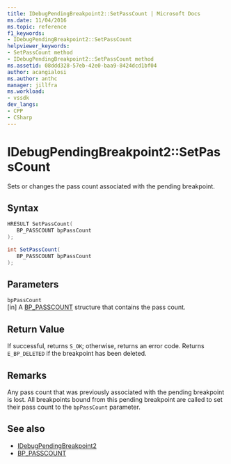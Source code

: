 ```yaml
---
title: IDebugPendingBreakpoint2::SetPassCount | Microsoft Docs
ms.date: 11/04/2016
ms.topic: reference
f1_keywords:
- IDebugPendingBreakpoint2::SetPassCount
helpviewer_keywords:
- SetPassCount method
- IDebugPendingBreakpoint2::SetPassCount method
ms.assetid: 08ddd328-57eb-42e0-baa9-8424dcd1bf04
author: acangialosi
ms.author: anthc
manager: jillfra
ms.workload:
- vssdk
dev_langs:
- CPP
- CSharp
---
```

# IDebugPendingBreakpoint2::SetPassCount
Sets or changes the pass count associated with the pending breakpoint.

## Syntax

```cpp
HRESULT SetPassCount( 
   BP_PASSCOUNT bpPassCount
);
```

```csharp
int SetPassCount( 
   BP_PASSCOUNT bpPassCount
);
```

## Parameters
`bpPassCount`\
[in] A [BP_PASSCOUNT](../../../extensibility/debugger/reference/bp-passcount.md) structure that contains the pass count.

## Return Value
 If successful, returns `S_OK`; otherwise, returns an error code. Returns `E_BP_DELETED` if the breakpoint has been deleted.

## Remarks
 Any pass count that was previously associated with the pending breakpoint is lost. All breakpoints bound from this pending breakpoint are called to set their pass count to the `bpPassCount` parameter.

## See also
- [IDebugPendingBreakpoint2](../../../extensibility/debugger/reference/idebugpendingbreakpoint2.md)
- [BP_PASSCOUNT](../../../extensibility/debugger/reference/bp-passcount.md)
